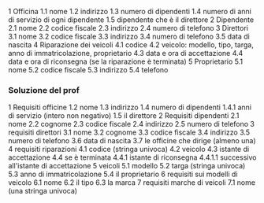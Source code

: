 1 Officina
	1.1 nome
	1.2 indirizzo
	1.3 numero di dipendenti
	1.4 numero di anni di servizio di ogni dipendente
	1.5 dipendente che è il direttore
2 Dipendente
	2.1 nome
	2.2 codice fiscale
	2.3 indirizzo
	2.4 numero di telefono
3 Direttori
	3.1 nome
	3.2 codice fiscale
	3.3 indirizzo
	3.4 numero di telefono
	3.5 data di nascita
4 Riparazione dei veicoli
	4.1 codice
	4.2 veicolo: modello, tipo, targa, anno di immatricolazione, proprietario
	4.3 data e ora di accettazione
	4.4 data e ora di riconsegna (se la riparazione è terminata)
5 Proprietario
	5.1 nome
	5.2 codice fiscale
	5.3 indirizzo 
	5.4 telefono



### Soluzione del prof
1 Requisiti officine
	1.2 nome
	1.3 indirizzo
	1.4 numero di dipendenti
		1.4.1 anni di servizio (intero non negativo)
	1.5 il direttore
2 Requisiti dipendenti
	2.1 nome
	2.2 cognome
	2.3 codice fiscale
	2.4 indirizzo
	2.5 numero di telefono
3 requisiti direttori
	3.1 nome
	3.2 cognome
	3.3 codice fiscale
	3.4 indirizzo
	3.5 numero di telefono
	3.6 data di nascita
	3.7 le officine che dirige (almeno una)
4 requisiti riparazioni
	4.1 codice (stringa univoca)
	4.2 veicolo
	4.3 istante di accettazione
	4.4 se è terminata
		4.4.1 istante di riconsegna
			4.4.1.1 successivo all'istante di accettazione
5 veicoli
	5.1 modello
	5.2 targa (stringa univoca)
	5.3 anno di immatricolazione
	5.4 il proprietario
6 requisiti sui modelli di veicolo
	6.1 nome
	6.2 il tipo
	6.3 la marca
7 requisiti marche di veicoli
	7.1 nome (una stringa univoca)
